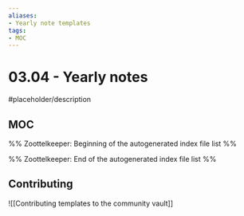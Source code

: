 ```yaml
---
aliases:
- Yearly note templates
tags: 
- MOC
---
```


# 03.04 - Yearly notes

#placeholder/description 

## MOC

%% Zoottelkeeper: Beginning of the autogenerated index file list  %%

%% Zoottelkeeper: End of the autogenerated index file list  %%

## Contributing

![[Contributing templates to the community vault]]